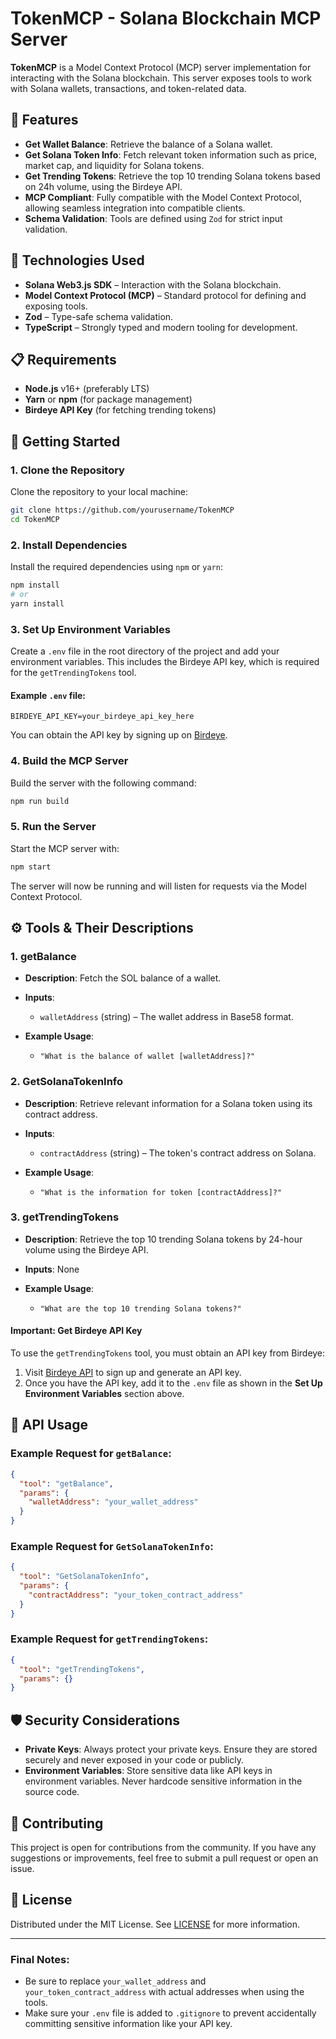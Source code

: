 

# TokenMCP - Solana Blockchain MCP Server

**TokenMCP** is a Model Context Protocol (MCP) server implementation for interacting with the Solana blockchain. This server exposes tools to work with Solana wallets, transactions, and token-related data.

## 🚀 Features

* **Get Wallet Balance**: Retrieve the balance of a Solana wallet.
* **Get Solana Token Info**: Fetch relevant token information such as price, market cap, and liquidity for Solana tokens.
* **Get Trending Tokens**: Retrieve the top 10 trending Solana tokens based on 24h volume, using the Birdeye API.
* **MCP Compliant**: Fully compatible with the Model Context Protocol, allowing seamless integration into compatible clients.
* **Schema Validation**: Tools are defined using `Zod` for strict input validation.

## 🔧 Technologies Used

* **Solana Web3.js SDK** – Interaction with the Solana blockchain.
* **Model Context Protocol (MCP)** – Standard protocol for defining and exposing tools.
* **Zod** – Type-safe schema validation.
* **TypeScript** – Strongly typed and modern tooling for development.

## 📋 Requirements

* **Node.js** v16+ (preferably LTS)
* **Yarn** or **npm** (for package management)
* **Birdeye API Key** (for fetching trending tokens)

## 🚀 Getting Started

### 1. Clone the Repository

Clone the repository to your local machine:

```bash
git clone https://github.com/yourusername/TokenMCP
cd TokenMCP
```

### 2. Install Dependencies

Install the required dependencies using `npm` or `yarn`:

```bash
npm install
# or
yarn install
```

### 3. Set Up Environment Variables

Create a `.env` file in the root directory of the project and add your environment variables. This includes the Birdeye API key, which is required for the `getTrendingTokens` tool.

#### Example `.env` file:

```plaintext
BIRDEYE_API_KEY=your_birdeye_api_key_here
```

You can obtain the API key by signing up on [Birdeye](https://bds.birdeye.so/).

### 4. Build the MCP Server

Build the server with the following command:

```bash
npm run build
```

### 5. Run the Server

Start the MCP server with:

```bash
npm start
```

The server will now be running and will listen for requests via the Model Context Protocol.

## ⚙️ Tools & Their Descriptions

### 1. **getBalance**

* **Description**: Fetch the SOL balance of a wallet.
* **Inputs**:

  * `walletAddress` (string) – The wallet address in Base58 format.
* **Example Usage**:

  * `"What is the balance of wallet [walletAddress]?"`

### 2. **GetSolanaTokenInfo**

* **Description**: Retrieve relevant information for a Solana token using its contract address.
* **Inputs**:

  * `contractAddress` (string) – The token's contract address on Solana.
* **Example Usage**:

  * `"What is the information for token [contractAddress]?"`

### 3. **getTrendingTokens**

* **Description**: Retrieve the top 10 trending Solana tokens by 24-hour volume using the Birdeye API.
* **Inputs**: None
* **Example Usage**:

  * `"What are the top 10 trending Solana tokens?"`

#### **Important: Get Birdeye API Key**

To use the `getTrendingTokens` tool, you must obtain an API key from Birdeye:

1. Visit [Birdeye API](https://bds.birdeye.so/) to sign up and generate an API key.
2. Once you have the API key, add it to the `.env` file as shown in the **Set Up Environment Variables** section above.

## 🔧 API Usage

### Example Request for `getBalance`:

```json
{
  "tool": "getBalance",
  "params": {
    "walletAddress": "your_wallet_address"
  }
}
```

### Example Request for `GetSolanaTokenInfo`:

```json
{
  "tool": "GetSolanaTokenInfo",
  "params": {
    "contractAddress": "your_token_contract_address"
  }
}
```

### Example Request for `getTrendingTokens`:

```json
{
  "tool": "getTrendingTokens",
  "params": {}
}
```

## 🛡️ Security Considerations

* **Private Keys**: Always protect your private keys. Ensure they are stored securely and never exposed in your code or publicly.
* **Environment Variables**: Store sensitive data like API keys in environment variables. Never hardcode sensitive information in the source code.

## 🤝 Contributing

This project is open for contributions from the community. If you have any suggestions or improvements, feel free to submit a pull request or open an issue.

## 📜 License

Distributed under the MIT License. See [LICENSE](LICENSE) for more information.

---

### Final Notes:

* Be sure to replace `your_wallet_address` and `your_token_contract_address` with actual addresses when using the tools.
* Make sure your `.env` file is added to `.gitignore` to prevent accidentally committing sensitive information like your API key.
